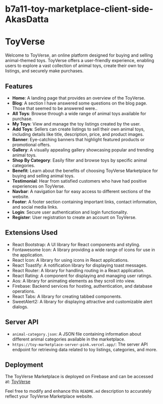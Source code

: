 # b7a11-toy-marketplace-client-side-AkasDatta

# ToyVerse

Welcome to ToyVerse, an online platform designed for buying and selling animal-themed toys. ToyVerse offers a user-friendly experience, enabling users to explore a vast collection of animal toys, create their own toy listings, and securely make purchases.

## Features

- **Home**: A landing page that provides an overview of the ToyVerse.
- **Blog**: A section I have answered some questions on the blog page. Those that seemed to be answered were..
- **All Toys**: Browse through a wide range of animal toys available for purchase.
- **My Toys**: View and manage the toy listings created by the user.
- **Add Toys**: Sellers can create listings to sell their own animal toys, including details like title, description, price, and product images.
- **Banner**: Eye-catching banners that highlight featured products or promotional offers.
- **Gallery**: A visually appealing gallery showcasing popular and trending animal toys.
- **Shop By Category**: Easily filter and browse toys by specific animal categories.
- **Benefit**: Learn about the benefits of choosing ToyVerse Marketplace for buying and selling animal toys.
- **Testimonial**: Hear from satisfied customers who have had positive experiences on ToyVerse.
- **Navbar**: A navigation bar for easy access to different sections of the website.
- **Footer**: A footer section containing important links, contact information, and social media links.
- **Login**: Secure user authentication and login functionality.
- **Register**: User registration to create an account on ToyVerse.

## Extensions Used

- React Bootstrap: A UI library for React components and styling.
- Fontawesome Icon: A library providing a wide range of icons for use in the application.
- React Icon: A library for using icons in React applications.
- React Toastify: A notification library for displaying toast messages.
- React Router: A library for handling routing in a React application.
- React Rating: A component for displaying and managing user ratings.
- Aos: A library for animating elements as they scroll into view.
- Firebase: Backend services for hosting, authentication, and database operations.
- React Tabs: A library for creating tabbed components.
- SweetAlert2: A library for displaying attractive and customizable alert dialogs.

## Server API

- `animal-category.json`: A JSON file containing information about different animal categories available in the marketplace.
- `https://toy-marketplace-server-pink.vercel.app/`: The server API endpoint for retrieving data related to toy listings, categories, and more.

## Deployment

The ToyVerse Marketplace is deployed on Firebase and can be accessed at: [ToyVerse](https://toy-marketplace-f6b89.web.app/)

Feel free to modify and enhance this `README.md` description to accurately reflect your ToyVerse Marketplace website.
